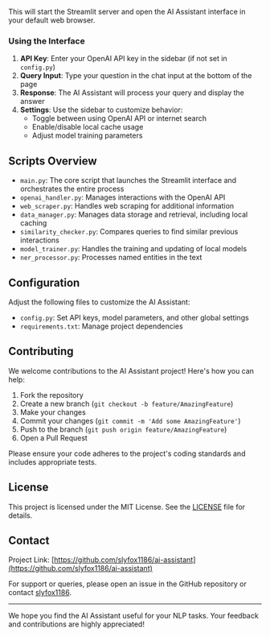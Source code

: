 This will start the Streamlit server and open the AI Assistant interface in your default web browser.

### Using the Interface

1. **API Key**: Enter your OpenAI API key in the sidebar (if not set in `config.py`)
2. **Query Input**: Type your question in the chat input at the bottom of the page
3. **Response**: The AI Assistant will process your query and display the answer
4. **Settings**: Use the sidebar to customize behavior:
   - Toggle between using OpenAI API or internet search
   - Enable/disable local cache usage
   - Adjust model training parameters

## Scripts Overview

- `main.py`: The core script that launches the Streamlit interface and orchestrates the entire process
- `openai_handler.py`: Manages interactions with the OpenAI API
- `web_scraper.py`: Handles web scraping for additional information
- `data_manager.py`: Manages data storage and retrieval, including local caching
- `similarity_checker.py`: Compares queries to find similar previous interactions
- `model_trainer.py`: Handles the training and updating of local models
- `ner_processor.py`: Processes named entities in the text

## Configuration

Adjust the following files to customize the AI Assistant:

- `config.py`: Set API keys, model parameters, and other global settings
- `requirements.txt`: Manage project dependencies

## Contributing

We welcome contributions to the AI Assistant project! Here's how you can help:

1. Fork the repository
2. Create a new branch (`git checkout -b feature/AmazingFeature`)
3. Make your changes
4. Commit your changes (`git commit -m 'Add some AmazingFeature'`)
5. Push to the branch (`git push origin feature/AmazingFeature`)
6. Open a Pull Request

Please ensure your code adheres to the project's coding standards and includes appropriate tests.

## License

This project is licensed under the MIT License. See the [LICENSE](LICENSE) file for details.

## Contact

Project Link: [https://github.com/slyfox1186/ai-assistant](https://github.com/slyfox1186/ai-assistant)

For support or queries, please open an issue in the GitHub repository or contact [slyfox1186](https://github.com/slyfox1186).

---

We hope you find the AI Assistant useful for your NLP tasks. Your feedback and contributions are highly appreciated!
